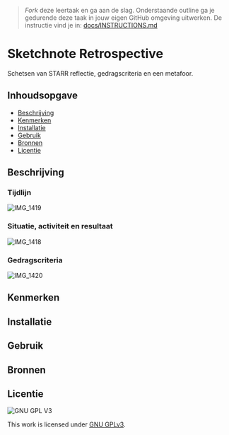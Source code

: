 > _Fork_ deze leertaak en ga aan de slag. Onderstaande outline ga je gedurende deze taak in jouw eigen GitHub omgeving uitwerken. De instructie vind je in: [docs/INSTRUCTIONS.md](docs/INSTRUCTIONS.md)

# Sketchnote Retrospective
Schetsen van STARR reflectie, gedragscriteria en een metafoor.

## Inhoudsopgave

  * [Beschrijving](#beschrijving)
  * [Kenmerken](#kenmerken)
  * [Installatie](#installatie)
  * [Gebruik](#gebruik)
  * [Bronnen](#bronnen)
  * [Licentie](#licentie)

## Beschrijving
### Tijdlijn
![IMG_1419](https://user-images.githubusercontent.com/69635977/156941632-c08c282e-8f6e-4467-8e3e-40d482b66963.jpg)

### Situatie, activiteit en resultaat
![IMG_1418](https://user-images.githubusercontent.com/69635977/156941637-719a9b1d-8c76-483a-b77c-702e3a00e7fc.jpg)

### Gedragscriteria
![IMG_1420](https://user-images.githubusercontent.com/69635977/156941642-b28f1d8d-28ea-465a-8c94-66b2ba7307e5.jpg)

## Kenmerken
<!-- Bij Kenmerken staat welke technieken zijn gebruikt en hoe. Wat is de HTML structuur? Wat zijn de belangrijkste dingen in CSS? Wat is er met Javascript gedaan en hoe? Misschien heb je een framwork of library gebruikt? -->

## Installatie

## Gebruik

## Bronnen

## Licentie

![GNU GPL V3](https://www.gnu.org/graphics/gplv3-127x51.png)

This work is licensed under [GNU GPLv3](./LICENSE).
